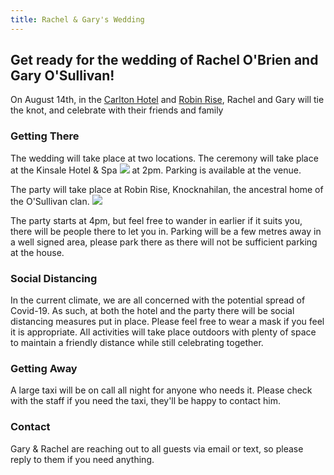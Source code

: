 ```yaml
---
title: Rachel & Gary's Wedding
---
```


## Get ready for the wedding of Rachel O'Brien and Gary O'Sullivan!

On August 14th, in the [Carlton Hotel](https://www.kinsalehotelandspa.ie/) and [Robin Rise](https://goo.gl/maps/pEDN199CXB1QTMfu9), Rachel and Gary will tie the knot, and celebrate with their friends and family

### Getting There

The wedding will take place at two locations. The ceremony will take place at the Kinsale Hotel & Spa
[<img src="{{ site.baseurl }}/assets/images/Map_Carlton.png" />](https://g.page/hotelkinsale?share) at 2pm. Parking is available at the venue.

The party will take place at Robin Rise, Knocknahilan, the ancestral home of the O'Sullivan clan.
[<img src="{{ site.baseurl }}/assets/images/Map_RobinRise.png" />](https://goo.gl/maps/fT21DcQ49QYxPvdQ9)

The party starts at 4pm, but feel free to wander in earlier if it suits you, there will be people there to let you in. Parking will be a few metres away in a well signed area, please park there as there will not be sufficient parking at the house.

### Social Distancing

In the current climate, we are all concerned with the potential spread of Covid-19. As such, at both the hotel and the party there will be social distancing measures put in place. Please feel free to wear a mask if you feel it is appropriate. All activities will take place outdoors with plenty of space to maintain a friendly distance while still celebrating together.

### Getting Away

A large taxi will be on call all night for anyone who needs it. Please check with the staff if you need the taxi, they'll be happy to contact him.

### Contact

Gary & Rachel are reaching out to all guests via email or text, so please reply to them if you need anything.
